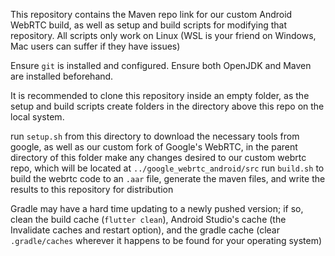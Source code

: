 This repository contains the Maven repo link for our custom Android WebRTC build, as well as setup and build scripts for modifying that repository.
All scripts only work on Linux (WSL is your friend on Windows, Mac users can suffer if they have issues)

Ensure `git` is installed and configured.
Ensure both OpenJDK and Maven are installed beforehand.

It is recommended to clone this repository inside an empty folder, as the setup and build scripts create folders in the directory above this repo on the local system.

run `setup.sh` from this directory to download the necessary tools from google, as well as our custom fork of Google's WebRTC, in the parent directory of this folder
make any changes desired to our custom webrtc repo, which will be located at `../google_webrtc_android/src`
run `build.sh` to build the webrtc code to an `.aar` file, generate the maven files, and write the results to this repository for distribution

Gradle may have a hard time updating to a newly pushed version; if so, clean the build cache (`flutter clean`), Android Studio's cache (the Invalidate caches and restart option), and the gradle cache (clear `.gradle/caches` wherever it happens to be found for your operating system)


